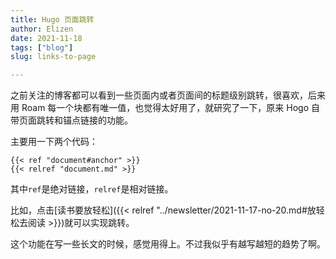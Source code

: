 ```yaml
---
title: Hugo 页面跳转
author: Elizen
date: 2021-11-18
tags: ["blog"]
slug: links-to-page

---
```


之前关注的博客都可以看到一些页面内或者页面间的标题级别跳转，很喜欢，后来用 Roam 每一个块都有唯一值，也觉得太好用了，就研究了一下，原来 Hogo 自带页面跳转和锚点链接的功能。

主要用一下两个代码：

```
{{< ref "document#anchor" >}}
{{< relref "document.md" >}}
```

其中`ref`是绝对链接，`relref`是相对链接。

比如，点击[读书要放轻松]({{< relref "../newsletter/2021-11-17-no-20.md#放轻松去阅读 >}})就可以实现跳转。

这个功能在写一些长文的时候，感觉用得上。不过我似乎有越写越短的趋势了啊。